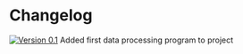 # Changelog

[![Version 0.1](https://img.shields.io/badge/V%200.1-Daniel-blue.svg)](./template.R) Added first data processing program to project
